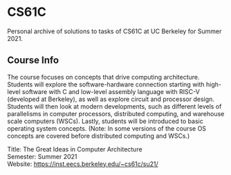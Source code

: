# CS61C

Personal archive of solutions to tasks of CS61C at UC Berkeley for Summer 2021.

## Course Info

The course focuses on concepts that drive computing architecture. Students will explore the software-hardware connection starting with high-level software with C and low-level assembly language with RISC-V (developed at Berkeley), as well as explore circuit and processor design. Students will then look at modern developments, such as different levels of parallelisms in computer processors, distributed computing, and warehouse scale computers (WSCs). Lastly, students will be introduced to basic operating system concepts. (Note: In some versions of the course OS concepts are covered before distributed computing and WSCs.)

Title: The Great Ideas in Computer Architecture  
Semester: Summer 2021  
Website: https://inst.eecs.berkeley.edu/~cs61c/su21/
